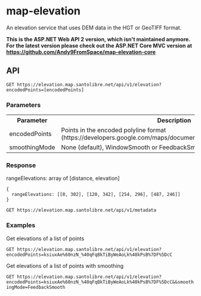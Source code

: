 # map-elevation

An elevation service that uses DEM data in the HGT or GeoTIFF format.

**This is the ASP.NET Web API 2 version, which isn't maintained anymore. For the latest version please check out the ASP.NET Core MVC version at https://github.com/Andy9FromSpace/map-elevation-core**

## API

```GET https://elevation.map.santolibre.net/api/v1/elevation?encodedPoints=[encodedPoints]```

### Parameters

<table>
    <tr>
      <th>Parameter</th>
      <th>Description</th>
    </tr>
    <tr>
	  <td>encodedPoints</td>
      <td>Points in the encoded polyline format (https://developers.google.com/maps/documentation/utilities/polylinealgorithm)</td>
    </tr>
    <tr>
      <td>smoothingMode</td>
      <td>None (default), WindowSmooth or FeedbackSmooth</td>
    </tr>
</table>

### Response

rangeElevations: array of [distance, elevation]

```
{
  rangeElevations: [[0, 302], [120, 342], [254, 296], [487, 246]]
}
```

```GET https://elevation.map.santolibre.net/api/v1/metadata```

### Examples

Get elevations of a list of points

```GET https://elevation.map.santolibre.net/api/v1/elevation?encodedPoints=ksiuxAe%60nzN_%40qFqBkTiByWeAoLk%40kPsB%7DF%5DcC```

Get elevations of a list of points with smoothing

```GET https://elevation.map.santolibre.net/api/v1/elevation?encodedPoints=ksiuxAe%60nzN_%40qFqBkTiByWeAoLk%40kPsB%7DF%5DcC&&smoothingMode=FeedbackSmooth```
